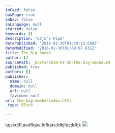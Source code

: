 ```yaml
---
inFeed: false
hasPage: true
inNav: false
inLanguage: null
starred: false
keywords: []
description: "Ezju's Pipe"
datePublished: '2016-01-30T01:49:12.658Z'
dateModified: '2016-01-30T01:49:07.631Z'
title: The Big Smoke
author: []
sourcePath: _posts/2016-01-30-the-big-smoke.md
published: true
authors: []
publisher:
  name: null
  domain: null
  url: null
  favicon: null
url: the-big-smoke/index.html
_type: Blurb

---
```

la;skdjfl;asdfkjas;ldfkjas;ldkjfas;ldfjk
![](https://the-grid-user-content.s3-us-west-2.amazonaws.com/df02ebb1-d8f2-4ca9-8aba-1a7813c00ef0.jpg)
